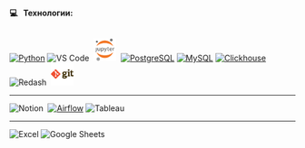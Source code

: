 
  <summary><b>💻 &nbsp;&nbsp;Технологии:&nbsp;</b></summary>
  <br/> 
<div>
<p align="left">
<a href="https://www.python.org/" target="_blank" rel="noreferrer"><img src="https://raw.githubusercontent.com/danielcranney/readme-generator/main/public/icons/skills/python-colored.svg" width="36" height="36" title="Python" alt="Python" /></a>
<img src="https://img.icons8.com/fluent/48/000000/visual-studio-code-2019.png" title="VS Code" alt="VS Code" width="40" height="40"/>&nbsp;
<img src="https://raw.githubusercontent.com/github/explore/master/topics/jupyter-notebook/jupyter-notebook.png" title="Jupyter Notebook" alt="Jupyter" width="40" height="40"/>&nbsp;
<a href="https://www.postgresql.org/" target="_blank" rel="noreferrer"><img src="https://raw.githubusercontent.com/danielcranney/readme-generator/main/public/icons/skills/postgresql-colored.svg" width="36" height="36" title="PostgreSQL" alt="PostgreSQL" /></a>
<a href="https://www.mysql.com/" target="_blank" rel="noreferrer"><img src="https://raw.githubusercontent.com/danielcranney/readme-generator/main/public/icons/skills/mysql-colored.svg" width="36" height="36" title="MySQL" alt="MySQL" /></a>
<a href="https://clickhouse.com/" target="_blank" rel="noreferrer"><img src="https://clickhouse.com/images/media/ch_logo_blk_md_vert.svg" width="80" height="50" title="Clickhouse" alt="Clickhouse" /></a>
<img src="https://redash.io/assets/images/elements/redash-logo.svg" title="Redash" alt="Redash" width="40" height="40"/>&nbsp;  
<img src="https://raw.githubusercontent.com/github/explore/master/topics/git/git.png" title="Git" alt="Git" width="40" height="40"/>&nbsp;

---
  <img src="https://upload.wikimedia.org/wikipedia/commons/e/e9/Notion-logo.svg" title="Notion" alt="Notion" width="40" height="40"/>&nbsp;
  <a href="https://airflow.apache.org/" target="_blank" rel="noreferrer"><img src="https://assets.pippa.io/shows/6112d59b0d18bd001276a329/6112d5a60d18bd001276a333.jpg" width="40" height="40" title="Airflow" alt="Airflow" /></a>
  <img src="https://upload.wikimedia.org/wikipedia/ru/0/06/Tableau_logo.svg" title="Tableau" alt="Tableau" width="80" height="50"/>&nbsp;
  
---
  <a target="_blank" rel="noreferrer"><img src="https://upload.wikimedia.org/wikipedia/commons/thumb/3/34/Microsoft_Office_Excel_%282019%E2%80%93present%29.svg/86px-Microsoft_Office_Excel_%282019%E2%80%93present%29.svg.png" width="40" height="40" title="Excel" alt="Excel" /></a>
  <a target="_blank" rel="noreferrer"><img src="https://upload.wikimedia.org/wikipedia/commons/thumb/a/ae/Google_Sheets_2020_Logo.svg/70px-Google_Sheets_2020_Logo.svg.png" width="30" height="40" title="Google Sheets" alt="Google Sheets" /></a>
  </p>
</div>  
